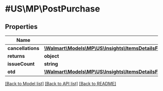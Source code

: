 # #US\MP\PostPurchase

## Properties

Name | Type | Description | Notes
------------ | ------------- | ------------- | -------------
**cancellations** | [**\Walmart\Models\MP\US\Insights\ItemsDetailsForListing200ResponsePayloadInnerScoreDetailsPostPurchaseCancellations**](ItemsDetailsForListing200ResponsePayloadInnerScoreDetailsPostPurchaseCancellations.md) |  | [optional]
**returns** | **object** |  | [optional]
**issueCount** | **string** |  | [optional]
**otd** | [**\Walmart\Models\MP\US\Insights\ItemsDetailsForListing200ResponsePayloadInnerScoreDetailsPostPurchaseCancellations**](ItemsDetailsForListing200ResponsePayloadInnerScoreDetailsPostPurchaseCancellations.md) |  | [optional]


[[Back to Model list]](../) [[Back to API list]](../../Api/US/MP) [[Back to README]](../../README.md)
